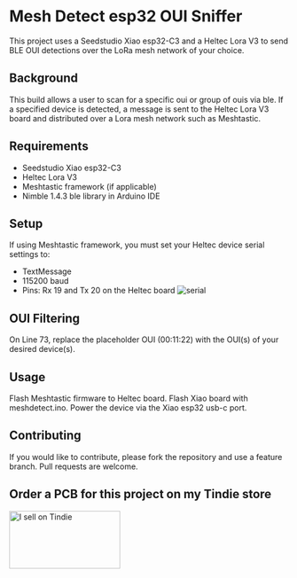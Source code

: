 # Mesh Detect esp32 OUI Sniffer

This project uses a Seedstudio Xiao esp32-C3 and a Heltec Lora V3 to send BLE OUI detections over the LoRa mesh network of your choice.

## Background

This build allows a user to scan for a specific oui or group of ouis via ble. If a specified device is detected, a message is sent to the Heltec Lora V3 board and distributed over a Lora mesh network such as Meshtastic. 

## Requirements

- Seedstudio Xiao esp32-C3
- Heltec Lora V3
- Meshtastic framework (if applicable)
- Nimble 1.4.3 ble library in Arduino IDE

## Setup

If using Meshtastic framework, you must set your Heltec device serial settings to:
- TextMessage
- 115200 baud
- Pins: Rx 19 and Tx 20 on  the Heltec board
![serial](https://github.com/user-attachments/assets/b19a0d01-699f-4718-9624-1bb66ef09085)


## OUI Filtering

On Line 73, replace the placeholder OUI (00:11:22) with the OUI(s) of your desired device(s). 

## Usage

Flash Meshtastic firmware to Heltec board. Flash Xiao board with meshdetect.ino. Power the device via the Xiao esp32 usb-c port. 

## Contributing

If you would like to contribute, please fork the repository and use a feature branch. Pull requests are welcome.

## Order a PCB for this project on my Tindie store 
<a href="https://www.tindie.com/stores/colonel_panic/?ref=offsite_badges&utm_source=sellers_colonel_panic&utm_medium=badges&utm_campaign=badge_large"><img src="https://d2ss6ovg47m0r5.cloudfront.net/badges/tindie-larges.png" alt="I sell on Tindie" width="200" height="104"></a>
